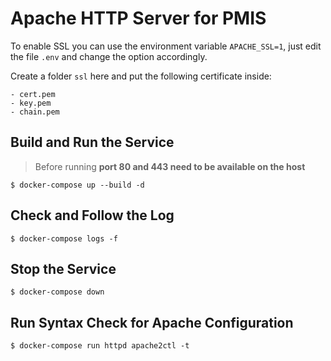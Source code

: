 # Apache HTTP Server for PMIS

To enable SSL you can use the environment variable ``APACHE_SSL=1``,
just edit the file ``.env`` and change the option accordingly.

Create a folder ``ssl`` here and put the following certificate inside:

    - cert.pem
    - key.pem
    - chain.pem


## Build and Run the Service

> Before running **port 80 and 443 need to be available on the host**

    $ docker-compose up --build -d

## Check and Follow the Log

    $ docker-compose logs -f

## Stop the Service

    $ docker-compose down

## Run Syntax Check for Apache Configuration

    $ docker-compose run httpd apache2ctl -t